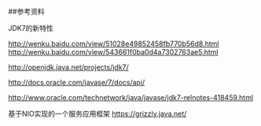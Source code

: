 ##参考资料

JDK7的新特性

http://wenku.baidu.com/view/51028e49852458fb770b56d8.html
http://wenku.baidu.com/view/543661f0ba0d4a7302763ae5.html

http://openjdk.java.net/projects/jdk7/

http://docs.oracle.com/javase/7/docs/api/

http://www.oracle.com/technetwork/java/javase/jdk7-relnotes-418459.html

基于NIO实现的一个服务应用框架
https://grizzly.java.net/